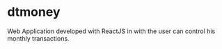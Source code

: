 # dtmoney
Web Application developed with ReactJS in with the user can control his monthly transactions.

